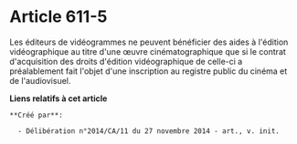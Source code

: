 # Article 611-5

Les éditeurs de vidéogrammes ne peuvent bénéficier des aides à l'édition vidéographique au titre d'une œuvre
cinématographique que si le contrat d'acquisition des droits d'édition vidéographique de celle-ci a préalablement fait
l'objet d'une inscription au registre public du cinéma et de l'audiovisuel.

**Liens relatifs à cet article**

	**Créé par**:

	  - Délibération n°2014/CA/11 du 27 novembre 2014 - art., v. init.
